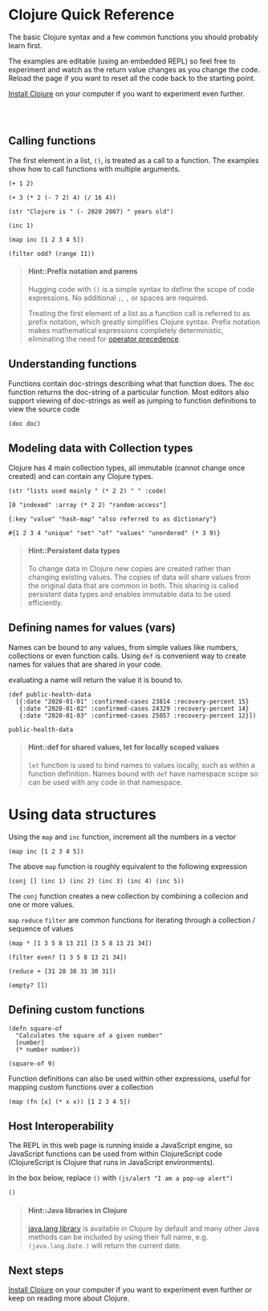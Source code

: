 # Clojure Quick Reference
The basic Clojure syntax and a few common functions you should probably learn first.

The examples are editable (using an embedded REPL) so feel free to experiment and watch as the return value changes as you change the code.  Reload the page if you want to reset all the code back to the starting point.

[Install Clojure](/clojure-tools/install/) on your computer if you want to experiment even further.

<!-- Klipse reagent include to generate SVG graphics - hidden as not relevant at this point -->
<pre class="hidden">
  <code class="lang-eval-clojure" data-preamble="(require '[reagent.core :as r])">
  </code>
</pre>


## Calling functions
The first element in a list, `()`, is treated as a call to a function. The examples show how to call functions with multiple arguments.

```eval-clojure
(+ 1 2)
```
```eval-clojure
(+ 3 (* 2 (- 7 2) 4) (/ 16 4))
```
```eval-clojure
(str "Clojure is " (- 2020 2007) " years old")
```
```eval-clojure
(inc 1)
```
```eval-clojure
(map inc [1 2 3 4 5])
```
```eval-clojure
(filter odd? (range 11))
```

> #### Hint::Prefix notation and parens
> Hugging code with `()` is a simple syntax to define the scope of code expressions.  No additional `;`, `,` or spaces are required.
>
> Treating the first element of a list as a function call is referred to as prefix notation, which greatly simplifies Clojure syntax.  Prefix notation makes mathematical expressions completely deterministic, eliminating the need for [operator precedence](https://en.wikipedia.org/wiki/Order_of_operations).


## Understanding functions
Functions contain doc-strings describing what that function does. The `doc` function returns the doc-string of a particular function.  Most editors also support viewing of doc-strings as well as jumping to function definitions to view the source code
```eval-clojure
(doc doc)
```

## Modeling data with Collection types
Clojure has 4 main collection types, all immutable (cannot change once created) and can contain any Clojure types.

```eval-clojure
(str "lists used mainly " (* 2 2) " " :code)
```
```eval-clojure
[0 "indexed" :array (* 2 2) "random-access"]
```
```eval-clojure
{:key "value" "hash-map" "also referred to as dictionary"}
```
```eval-clojure
#{1 2 3 4 "unique" "set" "of" "values" "unordered" (* 3 9)}
```

> #### Hint::Persistent data types
> To change data in Clojure new copies are created rather than changing existing values.  The copies of data will share values from the original data that are common in both.  This sharing is called persistent data types and enables immutable data to be used efficiently.


## Defining names for values (vars)
Names can be bound to any values, from simple values like numbers, collections or even function calls.  Using `def` is convenient way to create names for values that are shared in your code.

evaluating a name will return the value it is bound to.
```eval-clojure
(def public-health-data
  [{:date "2020-01-01" :confirmed-cases 23814 :recovery-percent 15}
   {:date "2020-01-02" :confirmed-cases 24329 :recovery-percent 14}
   {:date "2020-01-03" :confirmed-cases 25057 :recovery-percent 12}])

public-health-data
```

> #### Hint::def for shared values, let for locally scoped values
> `let` function is used to bind names to values locally, such as within a function definition.  Names bound with `def` have namespace scope so can be used with any code in that namespace.


# Using data structures
Using the `map` and `inc` function, increment all the numbers in a vector

```eval-clojure
(map inc [1 2 3 4 5])
```

The above `map` function is roughly equivalent to the following expression

```eval-clojure
(conj [] (inc 1) (inc 2) (inc 3) (inc 4) (inc 5))
```
The `conj` function creates a new collection by combining a collecion and one or more values.

`map` `reduce` `filter` are common functions for iterating through a collection / sequence of values

```eval-clojure
(map * [1 3 5 8 13 21] [3 5 8 13 21 34])
```

```eval-clojure
(filter even? [1 3 5 8 13 21 34])
```

```eval-clojure
(reduce + [31 28 30 31 30 31])
```

```eval-clojure
(empty? [])
```


## Defining custom functions

```eval-clojure
(defn square-of
  "Calculates the square of a given number"
  [number]
  (* number number))

(square-of 9)
```

Function definitions can also be used within other expressions, useful for mapping custom functions over a collection
```eval-clojure
(map (fn [x] (* x x)) [1 2 3 4 5])
```

<!-- Not available in ClojureScript REPL -->
<!-- ## Ratio Type -->
<!-- A Ratio type holds a value that is a fraction, such as 22/7.  This is not a function call, it is a legal value in Clojure. -->

<!-- The Ratio value is used to maintain precision of a calculation of whole numbers (Integers) where otherwise a decimal number of a fixed precision size would be used. -->

<!-- The division function, `/`, will return ratio types rather than decimal types to preserve the accuracy of the calculation.  If one or more of the numbers in the `/`as a decimal value you are giving Clojure a precision to infer and can therefore provide a specific decimal result. -->
<!-- ```eval-clojure -->
<!-- 22/7 -->
<!-- ;;(/ 22 7) -->
<!-- ;; (/ 22 7.0) -->
<!-- ;; (type (/ 22 7)) -->
<!-- ``` -->


## Host Interoperability
The REPL in this web page is running inside a JavaScript engine, so JavaScript functions can be used from within ClojureScript code (ClojureScript is Clojure that runs in JavaScript environments).

In the box below, replace `()` with `(js/alert "I am a pop-up alert")`

```eval-clojure
()
```

> #### Hint::Java libraries in Clojure
> [java.lang library](https://docs.oracle.com/javase/8/docs/api/java/lang/compact2-package-summary.html) is available in Clojure by default and many other Java methods can be included by using their full name, e.g. `(java.lang.Date.)` will return the current date.


## Next steps
[Install Clojure](/clojure-tools/install/) on your computer if you want to experiment even further or keep on reading more about Clojure.


<!-- ## Recursion -->

<!-- Recursive function -->
<!-- ```eval-clojure -->
<!-- (defn recursive-counter -->
<!--   [value] -->
<!--   (if (< value 1000) -->
<!--     (recur (+ value 25)))) -->

<!-- (recursive-counter 100) -->

<!-- ``` -->

<!-- * TODO: loop-recur -->
<!-- * TODO: reduce and reducing function -->





<!-- ## Strongly typed under the covers -->
<!-- Many programming languages use 'types' to define the shape of data in a program.  The right type of information is sometimes important for a program to work correctly. -->

<!-- Clojure is a [dynamically typed language](https://en.wikipedia.org/wiki/Type_system#Dynamic_typing) so types are automatically inferred and do not need to be explicitly written in the code.  This helps make Clojure code easier to read. -->

<!-- Clojure is [a strongly typed language](https://en.wikipedia.org/wiki/Strong_and_weak_typing) so everything is a type underneath, relative to the host platform (Clojure uses Java types, ClojureScript uses JavaScript types).  The type of anything in Clojure can be returned using the `type` function. -->

<!-- ```eval-clojure -->
<!-- (type 42) -->
<!-- ``` -->

<!-- ```eval-clojure -->
<!-- (type {:hash "data" :map "more data"}) -->
<!-- ``` -->
